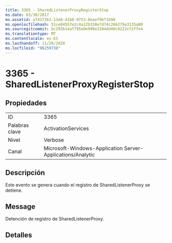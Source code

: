 ```yaml
---
title: 3365 - SharedListenerProxyRegisterStop
ms.date: 03/30/2017
ms.assetid: a74173b3-13e8-41b0-9753-8eaef9b71b90
ms.openlocfilehash: 51ce84557e2c4a12b338e7d74c266279a3135a00
ms.sourcegitcommit: bc293b14af795e0e999e3304dd40c0222cf2ffe4
ms.translationtype: MT
ms.contentlocale: es-ES
ms.lasthandoff: 11/26/2020
ms.locfileid: "96259738"
---
```

# <a name="3365---sharedlistenerproxyregisterstop"></a>3365 - SharedListenerProxyRegisterStop

## <a name="properties"></a>Propiedades  
  
|||  
|-|-|  
|ID|3365|  
|Palabras clave|ActivationServices|  
|Nivel|Verbose|  
|Canal|Microsoft-Windows-Application Server-Applications/Analytic|  
  
## <a name="description"></a>Descripción  

 Este evento se genera cuando el registro de SharedListenerProxy se detiene.  
  
## <a name="message"></a>Message  

 Detención de registro de SharedListenerProxy.  
  
## <a name="details"></a>Detalles
